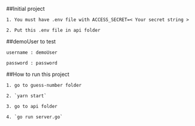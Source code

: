 ##Initial project

    1. You must have .env file with ACCESS_SECRET=< Your secret string >

    2. Put this .env file in api folder

##demoUser to test

    username : demoUser
    
    password : password

##How to run this project

    1. go to guess-number folder
    
    2. `yarn start`
    
    3. go to api folder
    
    4. `go run server.go`
